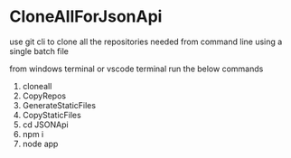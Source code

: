 # CloneAllForJsonApi
use git cli to clone all the repositories needed from command line using a single batch file

from windows terminal
or
vscode terminal
run the below commands

1.  cloneall
2.  CopyRepos
3.  GenerateStaticFiles
4.  CopyStaticFiles
5.  cd JSONApi 
6.  npm i
7.  node app
